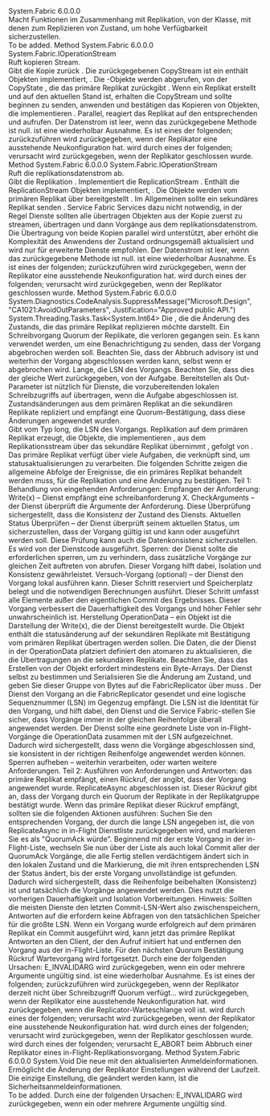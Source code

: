 <Type Name="IStateReplicator" FullName="System.Fabric.IStateReplicator">
  <TypeSignature Language="C#" Value="public interface IStateReplicator" />
  <TypeSignature Language="ILAsm" Value=".class public interface auto ansi abstract IStateReplicator" />
  <TypeSignature Language="DocId" Value="T:System.Fabric.IStateReplicator" />
  <TypeSignature Language="VB.NET" Value="Public Interface IStateReplicator" />
  <TypeSignature Language="F#" Value="type IStateReplicator = interface" />
  <AssemblyInfo>
    <AssemblyName>System.Fabric</AssemblyName>
    <AssemblyVersion>6.0.0.0</AssemblyVersion>
  </AssemblyInfo>
  <Interfaces />
  <Docs>
    <summary>
      <para>Macht Funktionen im Zusammenhang mit Replikation, von der <see cref="T:System.Fabric.FabricReplicator" /> Klasse, mit denen <see cref="T:System.Fabric.IStateProvider" /> zum Replizieren von Zustand, um hohe Verfügbarkeit sicherzustellen. </para>
    </summary>
    <remarks>To be added.</remarks>
  </Docs>
  <Members>
    <Member MemberName="GetCopyStream">
      <MemberSignature Language="C#" Value="public System.Fabric.IOperationStream GetCopyStream ();" />
      <MemberSignature Language="ILAsm" Value=".method public hidebysig newslot virtual instance class System.Fabric.IOperationStream GetCopyStream() cil managed" />
      <MemberSignature Language="DocId" Value="M:System.Fabric.IStateReplicator.GetCopyStream" />
      <MemberSignature Language="VB.NET" Value="Public Function GetCopyStream () As IOperationStream" />
      <MemberSignature Language="F#" Value="abstract member GetCopyStream : unit -&gt; System.Fabric.IOperationStream" Usage="iStateReplicator.GetCopyStream " />
      <MemberType>Method</MemberType>
      <AssemblyInfo>
        <AssemblyName>System.Fabric</AssemblyName>
        <AssemblyVersion>6.0.0.0</AssemblyVersion>
      </AssemblyInfo>
      <ReturnValue>
        <ReturnType>System.Fabric.IOperationStream</ReturnType>
      </ReturnValue>
      <Parameters />
      <Docs>
        <summary>
          <para>Ruft kopieren Stream.</para>
        </summary>
        <returns>
          <para>Gibt die Kopie zurück <see cref="T:System.Fabric.IOperationStream" />. </para>
        </returns>
        <remarks>
          <para>Die zurückgegebenen CopyStream ist ein <see cref="T:System.Fabric.IOperationStream" /> enthält <see cref="T:System.Fabric.OperationData" /> Objekten implementiert, <see cref="T:System.Fabric.IOperation" />. Die <see cref="T:System.Fabric.OperationData" /> -Objekte werden abgerufen, von der CopyState <see cref="T:System.Fabric.IOperationDataStream" /> , die das primäre Replikat zurückgibt <see cref="M:System.Fabric.IStateProvider.GetCopyState(System.Int64,System.Fabric.IOperationDataStream)" />. Wenn ein Replikat erstellt und auf den aktuellen Stand ist, erhalten die CopyStream und sollte beginnen zu senden, anwenden und bestätigen das Kopieren von Objekten, die implementieren <see cref="T:System.Fabric.IOperation" />. Parallel, reagiert das Replikat auf den entsprechenden <see cref="M:System.Fabric.IStateProvider.GetCopyContext" /> und <see cref="M:System.Fabric.IOperationDataStream.GetNextAsync(System.Threading.CancellationToken)" /> aufrufen. Der Datenstrom ist leer, wenn das zurückgegebene <see cref="T:System.Fabric.IOperation" /> Methode ist null.</para>
        </remarks>
        <exception cref="T:System.Fabric.FabricTransientException">
          <para>
            <see cref="T:System.Fabric.FabricTransientException" />ist eine wiederholbar Ausnahme. Es ist eines der folgenden; zurückzuführen</para>
          <para>
            <see cref="F:System.Fabric.FabricErrorCode.ReconfigurationPending" />wird zurückgegeben, wenn der Replikator eine ausstehende Neukonfiguration hat.</para>
        </exception>
        <exception cref="T:System.Fabric.FabricObjectClosedException">
          <para>
            <see cref="T:System.Fabric.FabricObjectClosedException" />wird durch eines der folgenden; verursacht</para>
          <para>
            <see cref="F:System.Fabric.FabricErrorCode.ObjectClosed" />wird zurückgegeben, wenn der Replikator geschlossen wurde.</para>
        </exception>
      </Docs>
    </Member>
    <Member MemberName="GetReplicationStream">
      <MemberSignature Language="C#" Value="public System.Fabric.IOperationStream GetReplicationStream ();" />
      <MemberSignature Language="ILAsm" Value=".method public hidebysig newslot virtual instance class System.Fabric.IOperationStream GetReplicationStream() cil managed" />
      <MemberSignature Language="DocId" Value="M:System.Fabric.IStateReplicator.GetReplicationStream" />
      <MemberSignature Language="VB.NET" Value="Public Function GetReplicationStream () As IOperationStream" />
      <MemberSignature Language="F#" Value="abstract member GetReplicationStream : unit -&gt; System.Fabric.IOperationStream" Usage="iStateReplicator.GetReplicationStream " />
      <MemberType>Method</MemberType>
      <AssemblyInfo>
        <AssemblyName>System.Fabric</AssemblyName>
        <AssemblyVersion>6.0.0.0</AssemblyVersion>
      </AssemblyInfo>
      <ReturnValue>
        <ReturnType>System.Fabric.IOperationStream</ReturnType>
      </ReturnValue>
      <Parameters />
      <Docs>
        <summary>
          <para>Ruft die replikationsdatenstrom ab.</para>
        </summary>
        <returns>
          <para>Gibt die Replikation <see cref="T:System.Fabric.IOperationStream" />.</para>
        </returns>
        <remarks>
          <para>Implementiert die ReplicationStream <see cref="T:System.Fabric.IOperationStream" />. Enthält die ReplicationStream <see cref="T:System.Fabric.OperationData" /> Objekten implementiert, <see cref="T:System.Fabric.IOperation" />. Die Objekte werden vom primären Replikat über bereitgestellt <see cref="M:System.Fabric.IStateReplicator.ReplicateAsync(System.Fabric.OperationData,System.Threading.CancellationToken,System.Int64@)" />. Im Allgemeinen sollte ein sekundäres Replikat senden <see cref="M:System.Fabric.IOperationStream.GetOperationAsync(System.Threading.CancellationToken)" />. Service Fabric Services dazu nicht notwendig, in der Regel Dienste sollten alle übertragen <see cref="T:System.Fabric.OperationData" /> Objekten aus der Kopie zuerst zu streamen, übertragen und dann Vorgänge aus dem replikationsdatenstrom. Die Übertragung von beide Kopien parallel wird unterstützt, aber erhöht die Komplexität des Anwendens der Zustand ordnungsgemäß aktualisiert und wird nur für erweiterte Dienste empfohlen. Der Datenstrom ist leer, wenn das zurückgegebene <see cref="T:System.Fabric.IOperation" /> Methode ist null.</para>
        </remarks>
        <exception cref="T:System.Fabric.FabricTransientException">
          <para>
            <see cref="T:System.Fabric.FabricTransientException" />ist eine wiederholbar Ausnahme. Es ist eines der folgenden; zurückzuführen</para>
          <para>
            <see cref="F:System.Fabric.FabricErrorCode.ReconfigurationPending" />wird zurückgegeben, wenn der Replikator eine ausstehende Neukonfiguration hat.</para>
        </exception>
        <exception cref="T:System.Fabric.FabricObjectClosedException">
          <para>
            <see cref="T:System.Fabric.FabricObjectClosedException" />wird durch eines der folgenden; verursacht</para>
          <para>
            <see cref="F:System.Fabric.FabricErrorCode.ObjectClosed" />wird zurückgegeben, wenn der Replikator geschlossen wurde.</para>
        </exception>
      </Docs>
    </Member>
    <Member MemberName="ReplicateAsync">
      <MemberSignature Language="C#" Value="public System.Threading.Tasks.Task&lt;long&gt; ReplicateAsync (System.Fabric.OperationData operationData, System.Threading.CancellationToken cancellationToken, out long sequenceNumber);" />
      <MemberSignature Language="ILAsm" Value=".method public hidebysig newslot virtual instance class System.Threading.Tasks.Task`1&lt;int64&gt; ReplicateAsync(class System.Fabric.OperationData operationData, valuetype System.Threading.CancellationToken cancellationToken, [out] int64&amp; sequenceNumber) cil managed" />
      <MemberSignature Language="DocId" Value="M:System.Fabric.IStateReplicator.ReplicateAsync(System.Fabric.OperationData,System.Threading.CancellationToken,System.Int64@)" />
      <MemberSignature Language="F#" Value="abstract member ReplicateAsync : System.Fabric.OperationData * System.Threading.CancellationToken *  -&gt; System.Threading.Tasks.Task&lt;int64&gt;" Usage="iStateReplicator.ReplicateAsync (operationData, cancellationToken, sequenceNumber)" />
      <MemberType>Method</MemberType>
      <AssemblyInfo>
        <AssemblyName>System.Fabric</AssemblyName>
        <AssemblyVersion>6.0.0.0</AssemblyVersion>
      </AssemblyInfo>
      <Attributes>
        <Attribute>
          <AttributeName>System.Diagnostics.CodeAnalysis.SuppressMessage("Microsoft.Design", "CA1021:AvoidOutParameters", Justification="Approved public API.")</AttributeName>
        </Attribute>
      </Attributes>
      <ReturnValue>
        <ReturnType>System.Threading.Tasks.Task&lt;System.Int64&gt;</ReturnType>
      </ReturnValue>
      <Parameters>
        <Parameter Name="operationData" Type="System.Fabric.OperationData" />
        <Parameter Name="cancellationToken" Type="System.Threading.CancellationToken" />
        <Parameter Name="sequenceNumber" Type="System.Int64&amp;" RefType="out" />
      </Parameters>
      <Docs>
        <param name="operationData">
          <para>Die <see cref="T:System.Fabric.OperationData" /> , die die Änderung des Zustands, die das primäre Replikat replizieren möchte darstellt.</para>
        </param>
        <param name="cancellationToken">
          <para> Ein Schreibvorgang Quorum der Replikate, die verloren gegangen sein. Es kann verwendet werden, um eine Benachrichtigung zu senden, dass der Vorgang abgebrochen werden soll. Beachten Sie, dass der Abbruch advisory ist und weiterhin der Vorgang abgeschlossen werden kann, selbst wenn er abgebrochen wird.</para>
        </param>
        <param name="sequenceNumber">
          <para>Lange, die LSN des Vorgangs. Beachten Sie, dass dies der gleiche Wert zurückgegeben, von der Aufgabe. Bereitstellen als Out-Parameter ist nützlich für Dienste, die vorzubereitenden lokalen Schreibzugriffs auf übertragen, wenn die Aufgabe abgeschlossen ist.</para>
        </param>
        <summary>
          <para>Zustandsänderungen aus dem primären Replikat an die sekundären Replikate repliziert und empfängt eine Quorum-Bestätigung, dass diese Änderungen angewendet wurden.</para>
        </summary>
        <returns>
          <para>Gibt <see cref="T:System.Threading.Tasks.Task`1" /> vom Typ long, die LSN des Vorgangs.</para>
        </returns>
        <remarks>
          <para>Replikation auf dem primären Replikat erzeugt, die Objekte, die implementieren <see cref="T:System.Fabric.IOperation" /> , aus dem Replikationsstream über das sekundäre Replikat übernimmt <see cref="M:System.Fabric.IStateReplicator.GetReplicationStream" />, gefolgt von <see cref="M:System.Fabric.IOperationStream.GetOperationAsync(System.Threading.CancellationToken)" />. </para>
          <para>Das primäre Replikat verfügt über viele Aufgaben, die verknüpft sind, um statusaktualisierungen zu verarbeiten. Die folgenden Schritte zeigen die allgemeine Abfolge der Ereignisse, die ein primäres Replikat behandelt werden muss, für die Replikation und eine Änderung zu bestätigen. </para>
          <para>Teil 1: Behandlung von eingehenden Anforderungen: Empfangen der Anforderung: Write(x) – Dienst empfängt eine schreibanforderung X. CheckArguments – der Dienst überprüft die Argumente der Anforderung. Diese Überprüfung sichergestellt, dass die Konsistenz der Zustand des Diensts.</para>
          <para>Aktuellen Status Überprüfen – der Dienst überprüft seinem aktuellen Status, um sicherzustellen, dass der Vorgang gültig ist und kann oder ausgeführt werden soll. Diese Prüfung kann auch die Datenkonsistenz sicherzustellen. Es wird von der Dienstcode ausgeführt.</para>
          <para>Sperren: der Dienst sollte die erforderlichen sperren, um zu verhindern, dass zusätzliche Vorgänge zur gleichen Zeit auftreten von abrufen. Dieser Vorgang hilft dabei, Isolation und Konsistenz gewährleistet.</para>
          <para>Versuch-Vorgang (optional) – der Dienst den Vorgang lokal ausführen kann. Dieser Schritt reserviert und Speicherplatz belegt und die notwendigen Berechnungen ausführt. Dieser Schritt umfasst alle Elemente außer den eigentlichen Commit des Ergebnisses. Dieser Vorgang verbessert die Dauerhaftigkeit des Vorgangs und höher Fehler sehr unwahrscheinlich ist.</para>
          <para>Herstellung OperationData – ein <see cref="T:System.Fabric.OperationData" /> Objekt ist die Darstellung der Write(x), die der Dienst bereitgestellt wurde. Die <see cref="T:System.Fabric.OperationData" /> Objekt enthält die statusänderung auf der sekundären Replikate mit Bestätigung vom primären Replikat übertragen werden sollen. Die Daten, die der Dienst in der OperationData platziert definiert den atomaren zu aktualisieren, die die <see cref="T:System.Fabric.FabricReplicator" /> Übertragungen an die sekundären Replikate. Beachten Sie, dass das Erstellen von der <see cref="T:System.Fabric.OperationData" /> Objekt erfordert mindestens ein Byte-Arrays. Der Dienst selbst zu bestimmen und Serialisieren Sie die Änderung am Zustand, und geben Sie dieser Gruppe von Bytes auf die FabricReplicator über muss <see cref="M:System.Fabric.IStateReplicator.ReplicateAsync(System.Fabric.OperationData,System.Threading.CancellationToken,System.Int64@)" />. Der Dienst den Vorgang an die FabricReplicator gesendet und eine logische Sequenznummer (LSN) im Gegenzug empfängt. Die LSN ist die Identität für den Vorgang, und hilft dabei, den Dienst und die Service Fabric-stellen Sie sicher, dass Vorgänge immer in der gleichen Reihenfolge überall angewendet werden. Der Dienst sollte eine geordnete Liste von in-Flight-Vorgänge die OperationData zusammen mit der LSN aufgezeichnet. Dadurch wird sichergestellt, dass wenn die Vorgänge abgeschlossen sind, sie konsistent in der richtigen Reihenfolge angewendet werden können.</para>
          <para>Sperren aufheben – weiterhin verarbeiten, oder warten weitere Anforderungen.</para>
          <para>Teil 2: Ausführen von Anforderungen und Antworten: das primäre Replikat empfängt, einen Rückruf, der angibt, dass der Vorgang angewendet wurde. ReplicateAsync abgeschlossen ist. Dieser Rückruf gibt an, dass der Vorgang durch ein Quorum der Replikate in der Replikatgruppe bestätigt wurde. Wenn das primäre Replikat dieser Rückruf empfängt, sollten sie die folgenden Aktionen ausführen: </para>
          <para>Suchen Sie den entsprechenden Vorgang, der durch die lange LSN angegeben ist, die von ReplicateAsync in in-Flight Dienstliste zurückgegeben wird, und markieren Sie es als "QuorumAck würde". </para>
          <para>Beginnend mit der erste Vorgang in der in-Flight-Liste, wechseln Sie nun über der Liste als auch lokal Commit aller der QuorumAck Vorgänge, die alle Fertig stellen verdächtigem ändert sich in den lokalen Zustand und die Markierung, die mit ihren entsprechenden LSN der Status ändert, bis der erste Vorgang unvollständige ist gefunden. Dadurch wird sichergestellt, dass die Reihenfolge beibehalten (Konsistenz) ist und tatsächlich die Vorgänge angewendet werden. Dies nutzt die vorherigen Dauerhaftigkeit und Isolation Vorbereitungen. Hinweis: Sollten die meisten Dienste den letzten Commit-LSN-Wert also zwischenspeichern, Antworten auf die <see cref="M:System.Fabric.IStateProvider.GetLastCommittedSequenceNumber" /> erfordern keine Abfragen von den tatsächlichen Speicher für die größte LSN. </para>
          <para>Wenn ein Vorgang wurde erfolgreich auf dem primären Replikat ein Commit ausgeführt wird, kann jetzt das primäre Replikat Antworten an den Client, der den Aufruf initiiert hat und entfernen den Vorgang aus der in-Flight-Liste. Für den nächsten Quorum Bestätigung Rückruf Wartevorgang wird fortgesetzt.</para>
        </remarks>
        <exception cref="T:System.ArgumentException">
          <para>Durch eine der folgenden Ursachen:</para>
          <para>E_INVALIDARG wird zurückgegeben, wenn ein oder mehrere Argumente ungültig sind.</para>
        </exception>
        <exception cref="T:System.Fabric.FabricTransientException">
          <para>
            <see cref="T:System.Fabric.FabricTransientException" />ist eine wiederholbar Ausnahme. Es ist eines der folgenden; zurückzuführen</para>
          <para>
            <see cref="F:System.Fabric.FabricErrorCode.NoWriteQuorum" />wird zurückgegeben, wenn der Replikator derzeit nicht über Schreibzugriff Quorum verfügt...</para>
          <para>
            <see cref="F:System.Fabric.FabricErrorCode.ReconfigurationPending" />wird zurückgegeben, wenn der Replikator eine ausstehende Neukonfiguration hat.</para>
          <para>
            <see cref="F:System.Fabric.FabricErrorCode.ReplicationQueueFull" />wird zurückgegeben, wenn die Replicator-Warteschlange voll ist.</para>
        </exception>
        <exception cref="T:System.Fabric.FabricNotPrimaryException">
          <para>
            <see cref="T:System.Fabric.FabricNotPrimaryException" />wird durch eines der folgenden; verursacht</para>
          <para>
            <see cref="F:System.Fabric.FabricErrorCode.NotPrimary" />wird zurückgegeben, wenn der Replikator eine ausstehende Neukonfiguration hat.</para>
        </exception>
        <exception cref="T:System.Fabric.FabricObjectClosedException">
          <para>
            <see cref="T:System.Fabric.FabricObjectClosedException" />wird durch eines der folgenden; verursacht</para>
          <para>
            <see cref="F:System.Fabric.FabricErrorCode.ObjectClosed" />wird zurückgegeben, wenn der Replikator geschlossen wurde.</para>
        </exception>
        <exception cref="T:System.OperationCanceledException">
          <para>
            <see cref="T:System.OperationCanceledException" />wird durch eines der folgenden; verursacht</para>
          <para>E_ABORT beim Abbruch einer Replikator eines in-Flight-Replikationsvorgang.</para>
        </exception>
      </Docs>
    </Member>
    <Member MemberName="UpdateReplicatorSettings">
      <MemberSignature Language="C#" Value="public void UpdateReplicatorSettings (System.Fabric.ReplicatorSettings settings);" />
      <MemberSignature Language="ILAsm" Value=".method public hidebysig newslot virtual instance void UpdateReplicatorSettings(class System.Fabric.ReplicatorSettings settings) cil managed" />
      <MemberSignature Language="DocId" Value="M:System.Fabric.IStateReplicator.UpdateReplicatorSettings(System.Fabric.ReplicatorSettings)" />
      <MemberSignature Language="VB.NET" Value="Public Sub UpdateReplicatorSettings (settings As ReplicatorSettings)" />
      <MemberSignature Language="F#" Value="abstract member UpdateReplicatorSettings : System.Fabric.ReplicatorSettings -&gt; unit" Usage="iStateReplicator.UpdateReplicatorSettings settings" />
      <MemberType>Method</MemberType>
      <AssemblyInfo>
        <AssemblyName>System.Fabric</AssemblyName>
        <AssemblyVersion>6.0.0.0</AssemblyVersion>
      </AssemblyInfo>
      <ReturnValue>
        <ReturnType>System.Void</ReturnType>
      </ReturnValue>
      <Parameters>
        <Parameter Name="settings" Type="System.Fabric.ReplicatorSettings" />
      </Parameters>
      <Docs>
        <param name="settings">
          <para>Die neue <see cref="T:System.Fabric.ReplicatorSettings" /> mit den aktualisierten Anmeldeinformationen.</para>
        </param>
        <summary>
          <para>Ermöglicht die Änderung der Replikator Einstellungen während der Laufzeit. Die einzige Einstellung, die geändert werden kann, ist die Sicherheitsanmeldeinformationen. </para>
        </summary>
        <remarks>To be added.</remarks>
        <exception cref="T:System.ArgumentException">
          <para>Durch eine der folgenden Ursachen:</para>
          <para>E_INVALIDARG wird zurückgegeben, wenn ein oder mehrere Argumente ungültig sind.</para>
        </exception>
      </Docs>
    </Member>
  </Members>
</Type>